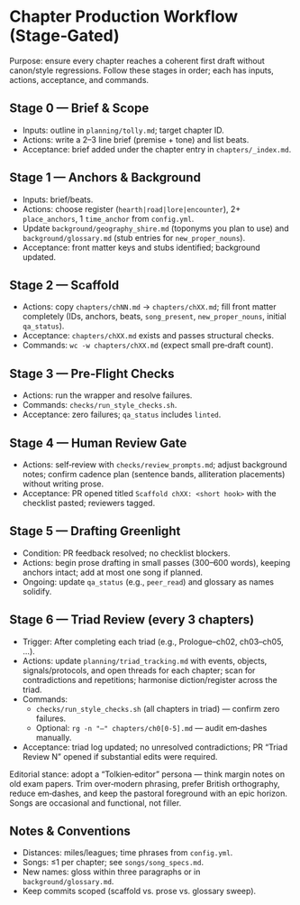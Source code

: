 # Chapter Production Workflow (Stage‑Gated)

Purpose: ensure every chapter reaches a coherent first draft without canon/style regressions. Follow these stages in order; each has inputs, actions, acceptance, and commands.

## Stage 0 — Brief & Scope
- Inputs: outline in `planning/tolly.md`; target chapter ID.
- Actions: write a 2–3 line brief (premise + tone) and list beats.
- Acceptance: brief added under the chapter entry in `chapters/_index.md`.

## Stage 1 — Anchors & Background
- Inputs: brief/beats.
- Actions: choose register (`hearth|road|lore|encounter`), 2+ `place_anchors`, 1 `time_anchor` from `config.yml`.
- Update `background/geography_shire.md` (toponyms you plan to use) and `background/glossary.md` (stub entries for `new_proper_nouns`).
- Acceptance: front matter keys and stubs identified; background updated.

## Stage 2 — Scaffold
- Actions: copy `chapters/chNN.md` → `chapters/chXX.md`; fill front matter completely (IDs, anchors, beats, `song_present`, `new_proper_nouns`, initial `qa_status`).
- Acceptance: `chapters/chXX.md` exists and passes structural checks.
- Commands: `wc -w chapters/chXX.md` (expect small pre‑draft count).

## Stage 3 — Pre‑Flight Checks
- Actions: run the wrapper and resolve failures.
- Commands: `checks/run_style_checks.sh`.
- Acceptance: zero failures; `qa_status` includes `linted`.

## Stage 4 — Human Review Gate
- Actions: self‑review with `checks/review_prompts.md`; adjust background notes; confirm cadence plan (sentence bands, alliteration placements) without writing prose.
- Acceptance: PR opened titled `Scaffold chXX: <short hook>` with the checklist pasted; reviewers tagged.

## Stage 5 — Drafting Greenlight
- Condition: PR feedback resolved; no checklist blockers.
- Actions: begin prose drafting in small passes (300–600 words), keeping anchors intact; add at most one song if planned.
- Ongoing: update `qa_status` (e.g., `peer_read`) and glossary as names solidify.

## Stage 6 — Triad Review (every 3 chapters)
- Trigger: After completing each triad (e.g., Prologue–ch02, ch03–ch05, ...).
- Actions: update `planning/triad_tracking.md` with events, objects, signals/protocols, and open threads for each chapter; scan for contradictions and repetitions; harmonise diction/register across the triad.
- Commands:
  - `checks/run_style_checks.sh` (all chapters in triad) — confirm zero failures.
  - Optional: `rg -n "—" chapters/ch0[0-5].md` — audit em‑dashes manually.
- Acceptance: triad log updated; no unresolved contradictions; PR “Triad Review N” opened if substantial edits were required.

Editorial stance: adopt a “Tolkien‑editor” persona — think margin notes on old exam papers. Trim over‑modern phrasing, prefer British orthography, reduce em‑dashes, and keep the pastoral foreground with an epic horizon. Songs are occasional and functional, not filler.

## Notes & Conventions
- Distances: miles/leagues; time phrases from `config.yml`.
- Songs: ≤1 per chapter; see `songs/song_specs.md`.
- New names: gloss within three paragraphs or in `background/glossary.md`.
- Keep commits scoped (scaffold vs. prose vs. glossary sweep).
